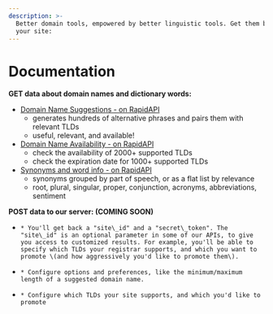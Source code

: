 ```yaml
---
description: >-
  Better domain tools, empowered by better linguistic tools. Get them both for
  your site:
---
```


# Documentation

**GET data about domain names and dictionary words:**

* [Domain Name Suggestions - on RapidAPI](https://rapidapi.com/nlp-studio/api/domain-name-search1)
  * generates hundreds of alternative phrases and pairs them with relevant TLDs
  * useful, relevant, and available!
* [Domain Name Availability - on RapidAPI](https://rapidapi.com/nlp-studio/api/domain-name-search1)
  * check the availability of 2000+ supported TLDs
  * check the expiration date for 1000+ supported TLDs
* [Synonyms and word info - on RapidAPI](https://rapidapi.com/nlp-studio/api/nlp-thesaurus1)
  * synonyms grouped by part of speech, or as a flat list by relevance
  * root, plural, singular, proper, conjunction, acronyms, abbreviations, sentiment

**POST data to our server: \(COMING SOON\)**

* ~~~~[~~Create an account~~](account.md#create-a-new-account)~~~~
  * You'll get back a "site\_id" and a "secret\_token". The "site\_id" is an optional parameter in some of our APIs, to give you access to customized results. For example, you'll be able to specify which TLDs your registrar supports, and which you want to promote \(and how aggressively you'd like to promote them\).
* ~~~~[~~Options~~](account.md#options)~~~~
  * Configure options and preferences, like the minimum/maximum length of a suggested domain name.
* ~~~~[~~TLDs~~](account.md#tlds)~~~~
  * Configure which TLDs your site supports, and which you'd like to promote





